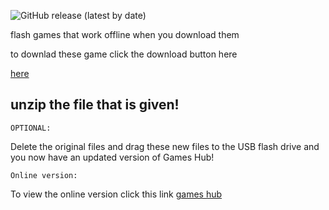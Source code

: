 ![GitHub release (latest by date)](https://img.shields.io/github/v/release/Trinculo54/Games-hub?style=for-the-badge)

flash games that work offline when you download them

to downlad these game click the download button here

[here](https://trinculo54.github.io/Games-hub/offline/Offline.zip)
 

## unzip the file that is given!

`OPTIONAL:` 

Delete the original files and drag these new files to the USB flash drive and you now have an updated version of Games Hub!

`Online version:` 

To view the online version click this link [games hub](https://trinculo54.github.io/Games-hub/)
